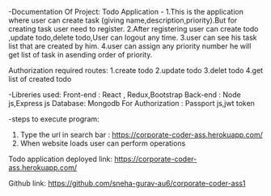 -Documentation Of Project:
Todo Application -
1.This is the application where user can create task (giving name,description,priority).But for creating task user need to register.
2.After registering user can create todo ,update todo,delete todo,User can logout any time.
3.user can see his task list that are created by him.
4.user can assign any priority number he will get list of task in asending order of priority.

Authorization required routes:
1.create todo
2.update todo
3.delet todo
4.get list of created todo

-Libreries used:
Front-end : React , Redux,Bootstrap
Back-end : Node js,Express js
Database: Mongodb
For Authorization : Passport js,jwt token

-steps to execute program:

1. Type the url in search bar : https://corporate-coder-ass.herokuapp.com/
2. When website loads user can perform operations

Todo application deployed link:
https://corporate-coder-ass.herokuapp.com/

Github link:
https://github.com/sneha-gurav-au6/corporate-coder-ass1
